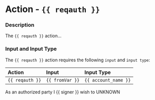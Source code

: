 # Action - `{{ reqauth }}`

### Description

The `{{ reqauth }}` action... 

### Input and Input Type

The `{{ reqauth }}` action requires the following `input` and `input type`:

| Action | Input | Input Type |
|:--|:--|:--|
| `{{ reqauth }}` | `{{ fromVar }}` | `{{ account_name }}` |

As an authorized party I {{ signer }} wish to UNKNOWN
